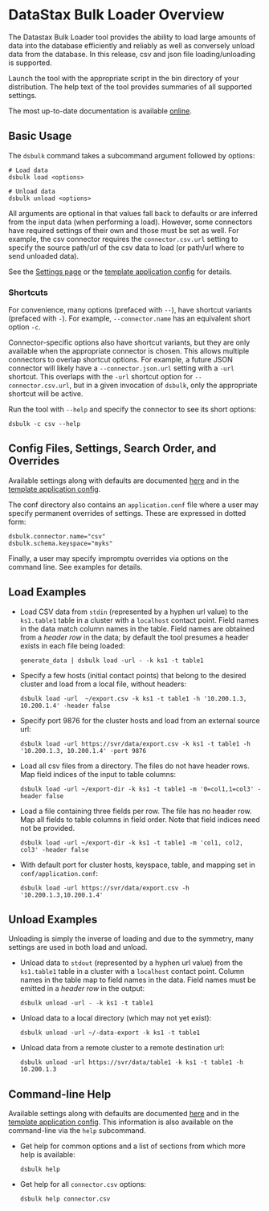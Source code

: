 # DataStax Bulk Loader Overview

The Datastax Bulk Loader tool provides the ability to load large amounts of data 
into the database efficiently and reliably as well as conversely unload data from the
database. In this release, csv and json file loading/unloading is supported.  

Launch the tool with the appropriate script in the bin directory of
your distribution. The help text of the tool provides summaries of all 
supported settings.

The most up-to-date documentation is available [online][onlineDocs]. 

## Basic Usage
The `dsbulk` command takes a subcommand argument followed by options:
```
# Load data
dsbulk load <options>

# Unload data
dsbulk unload <options>
``` 

All arguments are optional in that values fall back to defaults or
are inferred from the input data (when performing a load). However, some connectors have 
required settings of their own and those must be set as well. For example, the csv connector
requires the `connector.csv.url` setting to specify the source path/url of the csv data to 
load (or path/url where to send unloaded data).

See the [Settings page](settings.md) or the [template application config]
for details.

### Shortcuts
For convenience, many options (prefaced with `--`), have shortcut variants (prefaced with `-`).
For example, `--connector.name` has an equivalent short option `-c`. 

Connector-specific options also have shortcut variants, but they are only available when
the appropriate connector is chosen. This allows multiple connectors to overlap shortcut
options. For example, a future JSON connector will likely have a `--connector.json.url`
setting with a `-url` shortcut. This overlaps with the `-url` shortcut option for 
`--connector.csv.url`, but in a given invocation of `dsbulk`, only the appropriate shortcut will 
be active.  

Run the tool with `--help` and specify the connector to see its short options:

```
dsbulk -c csv --help
```

## Config Files, Settings, Search Order, and Overrides

Available settings along with defaults are documented [here](settings.md) and in the
[template application config].

The conf directory also contains an `application.conf` file where a user may specify permanent
overrides of settings. These are expressed in dotted form:
```hocon
dsbulk.connector.name="csv"
dsbulk.schema.keyspace="myks"
```

Finally, a user may specify impromptu overrides via options on the command line.
See examples for details.

## Load Examples
* Load CSV data from `stdin` (represented by a hyphen url value) to the `ks1.table1` table in a 
  cluster with a `localhost` contact point. Field names in the data match column names in the
  table. Field names are obtained from a *header row* in the data; by default the 
  tool presumes a header exists in each file being loaded:

  `generate_data | dsbulk load -url - -k ks1 -t table1`

* Specify a few hosts (initial contact points) that belong to the desired cluster and
  load from a local file, without headers:
  
  `dsbulk load -url  ~/export.csv -k ks1 -t table1 -h '10.200.1.3, 10.200.1.4' -header false`

* Specify port 9876 for the cluster hosts and load from an external source url:

  `dsbulk load -url https://svr/data/export.csv -k ks1 -t table1 -h '10.200.1.3, 10.200.1.4' -port 9876`

* Load all csv files from a directory. The files do not have header rows. Map field indices
  of the input to table columns:

  `dsbulk load -url ~/export-dir -k ks1 -t table1 -m '0=col1,1=col3' -header false`

* Load a file containing three fields per row. The file has no header row. Map all fields to
  table columns in field order. Note that field indices need not be provided.

  `dsbulk load -url ~/export-dir -k ks1 -t table1 -m 'col1, col2, col3' -header false`

* With default port for cluster hosts, keyspace, table, and mapping set in
  `conf/application.conf`:

  `dsbulk load -url https://svr/data/export.csv -h '10.200.1.3,10.200.1.4'`

## Unload Examples
Unloading is simply the inverse of loading and due to the symmetry, many settings are
used in both load and unload.

* Unload data to `stdout` (represented by a hyphen url value) from the `ks1.table1` table in a 
  cluster with a `localhost` contact point. Column names in the table map to field names 
  in the data. Field names must be emitted in a *header row* in the output:

  `dsbulk unload -url - -k ks1 -t table1`

* Unload data to a local directory (which may
  not yet exist):
                                          
  `dsbulk unload -url ~/-data-export -k ks1 -t table1`
  
* Unload data from a remote cluster to a remote destination url:

  `dsbulk unload -url https://svr/data/table1 -k ks1 -t table1 -h 10.200.1.3`

## Command-line Help
Available settings along with defaults are documented [here](settings.md) and in the
[template application config].
This information is also available on the command-line via the `help` subcommand.

* Get help for common options and a list of sections from which more help is available:

  `dsbulk help`
  
* Get help for all `connector.csv` options:

  `dsbulk help connector.csv`
  
[template application config]:application.template.conf
[onlineDocs]:https://docs.datastax.com/en/dse/1.0.0/dsbulk/